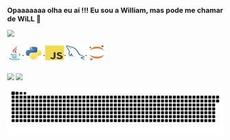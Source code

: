 ### Opaaaaaaa olha eu ai !!! Eu sou a William, mas pode me chamar de WiLL 👋

<!--
**willdevsp/willdevsp** is a ✨ _special_ ✨ repository because its `README.md` (this file) appears on your GitHub profile.

Here are some ideas to get you started:

- 🔭 I’m currently working on ...
- 🌱 I’m currently learning ...
- 👯 I’m looking to collaborate on ...
- 🤔 I’m looking for help with ...
- 💬 Ask me about ...
- 📫 How to reach me: ...
- 😄 Pronouns: ...
- ⚡ Fun fact: ...
-->

 <div>
  <a href="https://github.com/willdevsp">
  <img  height="180em" src="https://github-readme-stats.vercel.app/api?username=willdevsp&show_icons=true&theme=nord&include_all_commits=true&count_private=true"/>
</div>
<div style="display: inline_block"><br> 
  
  <img align="center" alt="Java" height="35" width="35" src="https://raw.githubusercontent.com/devicons/devicon/master/icons/java/java-original.svg">  
  <img align="center" alt="Rafa-Python" height="35" width="45" src="https://raw.githubusercontent.com/devicons/devicon/master/icons/python/python-original.svg">  
  <img align="center" alt="Javascript" height="35" width="45" src="https://raw.githubusercontent.com/devicons/devicon/master/icons/javascript/javascript-original.svg">  
  <img align="center" alt="SQL" height="35" width="45" src="https://github.com/devicons/devicon/blob/master/icons/mysql/mysql-original.svg">
  <img align="center" alt="Jupyter" height="35" width="45" src = "https://github.com/devicons/devicon/blob/master/icons/jupyter/jupyter-original.svg">
  
</div>

  ##
  
  <div> 
  <a href = "mailto:estudoswill@gmail.com"><img src="https://img.shields.io/badge/-Email-%23333?style=for-the-badge" target="_blank"></a>
  <a href="https://www.linkedin.com/in/williamalmeidadev/" target="_blank"><img src="https://img.shields.io/badge/-LinkedIn-%230077B5?style=for-the-badge&logo=linkedin&logoColor=white" target="_blank"></a> 
    
  ![Snake animation](https://github.com/willdevsp/willdevsp/blob/hide/github-contribution-grid-snake.svg)
    
 
</div>
